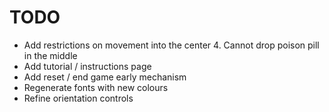 TODO
====

* Add restrictions on movement into the center
    4. Cannot drop poison pill in the middle
* Add tutorial / instructions page
* Add reset / end game early mechanism
* Regenerate fonts with new colours
* Refine orientation controls
